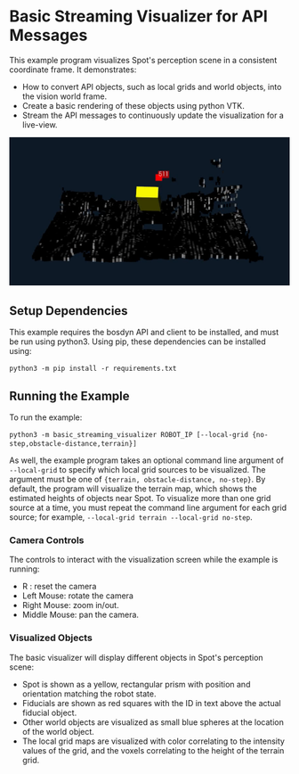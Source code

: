 <!--
Copyright (c) 2023 Boston Dynamics, Inc.  All rights reserved.

Downloading, reproducing, distributing or otherwise using the SDK Software
is subject to the terms and conditions of the Boston Dynamics Software
Development Kit License (20191101-BDSDK-SL).
-->

# Basic Streaming Visualizer for API Messages

This example program visualizes Spot's perception scene in a consistent coordinate frame. It demonstrates:

- How to convert API objects, such as local grids and world objects, into the vision world frame.
- Create a basic rendering of these objects using python VTK.
- Stream the API messages to continuously update the visualization for a live-view.

<img src="example_visualization.png" style="width:600px"/>

## Setup Dependencies

This example requires the bosdyn API and client to be installed, and must be run using python3. Using pip, these dependencies can be installed using:

```
python3 -m pip install -r requirements.txt
```

## Running the Example

To run the example:

```
python3 -m basic_streaming_visualizer ROBOT_IP [--local-grid {no-step,obstacle-distance,terrain}]
```

As well, the example program takes an optional command line argument of `--local-grid` to specify which local grid sources to be visualized. The argument must be one of `{terrain, obstacle-distance, no-step}`. By default, the program will visualize the terrain map, which shows the estimated heights of objects near Spot. To visualize more than one grid source at a time, you must repeat the command line argument for each grid source; for example, `--local-grid terrain --local-grid no-step`.

### Camera Controls

The controls to interact with the visualization screen while the example is running:

- R : reset the camera
- Left Mouse: rotate the camera
- Right Mouse: zoom in/out.
- Middle Mouse: pan the camera.

### Visualized Objects

The basic visualizer will display different objects in Spot's perception scene:

- Spot is shown as a yellow, rectangular prism with position and orientation matching the robot state.
- Fiducials are shown as red squares with the ID in text above the actual fiducial object.
- Other world objects are visualized as small blue spheres at the location of the world object.
- The local grid maps are visualized with color correlating to the intensity values of the grid, and the voxels correlating to the height of the terrain grid.
